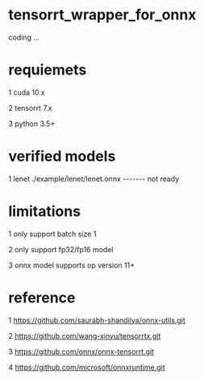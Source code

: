 # tensorrt_wrapper_for_onnx
coding ...

# requiemets
1 cuda 10.x

2 tensorrt 7.x

3 python 3.5+

# verified models
1 lenet ./example/lenet/lenet.onnx    ------- not ready


# limitations
1 only support batch size 1

2 only support fp32/fp16 model

3 onnx model supports op version 11+



# reference
1 https://github.com/saurabh-shandilya/onnx-utils.git

2 https://github.com/wang-xinyu/tensorrtx.git

3 https://github.com/onnx/onnx-tensorrt.git

4 https://github.com/microsoft/onnxruntime.git

